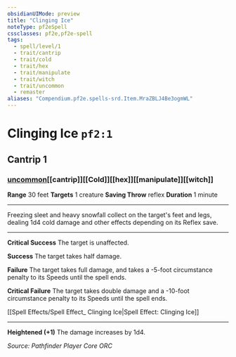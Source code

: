 ```yaml
---
obsidianUIMode: preview
title: "Clinging Ice"
noteType: pf2eSpell
cssclasses: pf2e,pf2e-spell
tags:
  - spell/level/1
  - trait/cantrip
  - trait/cold
  - trait/hex
  - trait/manipulate
  - trait/witch
  - trait/uncommon
  - remaster
aliases: "Compendium.pf2e.spells-srd.Item.MraZBLJ4Be3ogmWL" 
---
```

# Clinging Ice  `pf2:1`  
## Cantrip 1
### [uncommon](uncommon "Uncommon Rarity Trait")[[cantrip]][[Cold]][[hex]][[manipulate]][[witch]]

**Range** 30 feet
**Targets** 1 creature
**Saving Throw**  reflex
**Duration** 1 minute
* * * 
Freezing sleet and heavy snowfall collect on the target's feet and legs, dealing 1d4 cold damage and other effects depending on its Reflex save.

* * *

**Critical Success** The target is unaffected.

**Success** The target takes half damage.

**Failure** The target takes full damage, and takes a -5-foot circumstance penalty to its Speeds until the spell ends.

**Critical Failure** The target takes double damage and a -10-foot circumstance penalty to its Speeds until the spell ends.

[[Spell Effects/Spell Effect_ Clinging Ice|Spell Effect: Clinging Ice]]

* * *

**Heightened (+1)** The damage increases by 1d4.

*Source: Pathfinder Player Core*
*ORC*